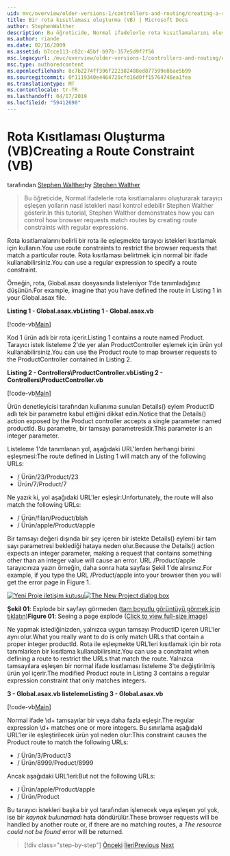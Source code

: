 ```yaml
---
uid: mvc/overview/older-versions-1/controllers-and-routing/creating-a-route-constraint-vb
title: Bir rota kısıtlaması oluşturma (VB) | Microsoft Docs
author: StephenWalther
description: Bu öğreticide, Normal ifadelerle rota kısıtlamalarını oluşturarak tarayıcı eşleşen yolların nasıl istekleri nasıl kontrol edebilir Stephen Walther gösterir.
ms.author: riande
ms.date: 02/16/2009
ms.assetid: b7cce113-c82c-45bf-b97b-357e5d9f7f56
msc.legacyurl: /mvc/overview/older-versions-1/controllers-and-routing/creating-a-route-constraint-vb
msc.type: authoredcontent
ms.openlocfilehash: 8c7b2274ff396f222382488ed877599e86ae5b99
ms.sourcegitcommit: 0f1119340e4464720cfd16d0ff15764746ea1fea
ms.translationtype: MT
ms.contentlocale: tr-TR
ms.lasthandoff: 04/17/2019
ms.locfileid: "59412690"
---
```

# <a name="creating-a-route-constraint-vb"></a><span data-ttu-id="7e601-103">Rota Kısıtlaması Oluşturma (VB)</span><span class="sxs-lookup"><span data-stu-id="7e601-103">Creating a Route Constraint (VB)</span></span>

<span data-ttu-id="7e601-104">tarafından [Stephen Walther](https://github.com/StephenWalther)</span><span class="sxs-lookup"><span data-stu-id="7e601-104">by [Stephen Walther](https://github.com/StephenWalther)</span></span>

> <span data-ttu-id="7e601-105">Bu öğreticide, Normal ifadelerle rota kısıtlamalarını oluşturarak tarayıcı eşleşen yolların nasıl istekleri nasıl kontrol edebilir Stephen Walther gösterir.</span><span class="sxs-lookup"><span data-stu-id="7e601-105">In this tutorial, Stephen Walther demonstrates how you can control how browser requests match routes by creating route constraints with regular expressions.</span></span>


<span data-ttu-id="7e601-106">Rota kısıtlamalarını belirli bir rota ile eşleşmekte tarayıcı istekleri kısıtlamak için kullanın.</span><span class="sxs-lookup"><span data-stu-id="7e601-106">You use route constraints to restrict the browser requests that match a particular route.</span></span> <span data-ttu-id="7e601-107">Rota kısıtlaması belirtmek için normal bir ifade kullanabilirsiniz.</span><span class="sxs-lookup"><span data-stu-id="7e601-107">You can use a regular expression to specify a route constraint.</span></span>

<span data-ttu-id="7e601-108">Örneğin, rota, Global.asax dosyasında listeleniyor 1'de tanımladığınız düşünün.</span><span class="sxs-lookup"><span data-stu-id="7e601-108">For example, imagine that you have defined the route in Listing 1 in your Global.asax file.</span></span>

<span data-ttu-id="7e601-109">**Listing 1 - Global.asax.vb**</span><span class="sxs-lookup"><span data-stu-id="7e601-109">**Listing 1 - Global.asax.vb**</span></span>

[!code-vb[Main](creating-a-route-constraint-vb/samples/sample1.vb)]

<span data-ttu-id="7e601-110">Kod 1 ürün adlı bir rota içerir.</span><span class="sxs-lookup"><span data-stu-id="7e601-110">Listing 1 contains a route named Product.</span></span> <span data-ttu-id="7e601-111">Tarayıcı istek listeleme 2'de yer alan ProductController eşlemek için ürün yol kullanabilirsiniz.</span><span class="sxs-lookup"><span data-stu-id="7e601-111">You can use the Product route to map browser requests to the ProductController contained in Listing 2.</span></span>

<span data-ttu-id="7e601-112">**Listing 2 - Controllers\ProductController.vb**</span><span class="sxs-lookup"><span data-stu-id="7e601-112">**Listing 2 - Controllers\ProductController.vb**</span></span>

[!code-vb[Main](creating-a-route-constraint-vb/samples/sample2.vb)]

<span data-ttu-id="7e601-113">Ürün denetleyicisi tarafından kullanıma sunulan Details() eylem ProductID adlı tek bir parametre kabul ettiğini dikkat edin.</span><span class="sxs-lookup"><span data-stu-id="7e601-113">Notice that the Details() action exposed by the Product controller accepts a single parameter named productId.</span></span> <span data-ttu-id="7e601-114">Bu parametre, bir tamsayı parametresidir.</span><span class="sxs-lookup"><span data-stu-id="7e601-114">This parameter is an integer parameter.</span></span>

<span data-ttu-id="7e601-115">Listeleme 1'de tanımlanan yol, aşağıdaki URL'lerden herhangi birini eşleşmesi:</span><span class="sxs-lookup"><span data-stu-id="7e601-115">The route defined in Listing 1 will match any of the following URLs:</span></span>

- <span data-ttu-id="7e601-116">/ Ürün/23</span><span class="sxs-lookup"><span data-stu-id="7e601-116">/Product/23</span></span>
- <span data-ttu-id="7e601-117">Ürün/7</span><span class="sxs-lookup"><span data-stu-id="7e601-117">/Product/7</span></span>

<span data-ttu-id="7e601-118">Ne yazık ki, yol aşağıdaki URL'ler eşleşir:</span><span class="sxs-lookup"><span data-stu-id="7e601-118">Unfortunately, the route will also match the following URLs:</span></span>

- <span data-ttu-id="7e601-119">/ Ürün/filan</span><span class="sxs-lookup"><span data-stu-id="7e601-119">/Product/blah</span></span>
- <span data-ttu-id="7e601-120">/ Ürün/apple</span><span class="sxs-lookup"><span data-stu-id="7e601-120">/Product/apple</span></span>

<span data-ttu-id="7e601-121">Bir tamsayı değeri dışında bir şey içeren bir istekte Details() eylemi bir tam sayı parametresi beklediği hataya neden olur.</span><span class="sxs-lookup"><span data-stu-id="7e601-121">Because the Details() action expects an integer parameter, making a request that contains something other than an integer value will cause an error.</span></span> <span data-ttu-id="7e601-122">URL /Product/apple tarayıcınıza yazın örneğin, daha sonra hata sayfası Şekil 1'de alırsınız.</span><span class="sxs-lookup"><span data-stu-id="7e601-122">For example, if you type the URL /Product/apple into your browser then you will get the error page in Figure 1.</span></span>


<span data-ttu-id="7e601-123">[![Yeni Proje iletişim kutusu](creating-a-route-constraint-vb/_static/image1.jpg)](creating-a-route-constraint-vb/_static/image1.png)</span><span class="sxs-lookup"><span data-stu-id="7e601-123">[![The New Project dialog box](creating-a-route-constraint-vb/_static/image1.jpg)](creating-a-route-constraint-vb/_static/image1.png)</span></span>

<span data-ttu-id="7e601-124">**Şekil 01**: Explode bir sayfayı görmeden ([tam boyutlu görüntüyü görmek için tıklatın](creating-a-route-constraint-vb/_static/image2.png))</span><span class="sxs-lookup"><span data-stu-id="7e601-124">**Figure 01**: Seeing a page explode ([Click to view full-size image](creating-a-route-constraint-vb/_static/image2.png))</span></span>


<span data-ttu-id="7e601-125">Ne yapmak istediğinizden, yalnızca uygun tamsayı ProductID içeren URL'ler aynı olur.</span><span class="sxs-lookup"><span data-stu-id="7e601-125">What you really want to do is only match URLs that contain a proper integer productId.</span></span> <span data-ttu-id="7e601-126">Rota ile eşleşmekte URL'leri kısıtlamak için bir rota tanımlarken bir kısıtlama kullanabilirsiniz.</span><span class="sxs-lookup"><span data-stu-id="7e601-126">You can use a constraint when defining a route to restrict the URLs that match the route.</span></span> <span data-ttu-id="7e601-127">Yalnızca tamsayılara eşleşen bir normal ifade kısıtlaması listeleme 3'te değiştirilmiş ürün yol içerir.</span><span class="sxs-lookup"><span data-stu-id="7e601-127">The modified Product route in Listing 3 contains a regular expression constraint that only matches integers.</span></span>

<span data-ttu-id="7e601-128">**3 - Global.asax.vb listeleme**</span><span class="sxs-lookup"><span data-stu-id="7e601-128">**Listing 3 - Global.asax.vb**</span></span>

[!code-vb[Main](creating-a-route-constraint-vb/samples/sample3.vb)]

<span data-ttu-id="7e601-129">Normal ifade \d+ tamsayılar bir veya daha fazla eşleşir.</span><span class="sxs-lookup"><span data-stu-id="7e601-129">The regular expression \d+ matches one or more integers.</span></span> <span data-ttu-id="7e601-130">Bu sınırlama aşağıdaki URL'ler ile eşleştirilecek ürün yol neden olur:</span><span class="sxs-lookup"><span data-stu-id="7e601-130">This constraint causes the Product route to match the following URLs:</span></span>

- <span data-ttu-id="7e601-131">/ Ürün/3</span><span class="sxs-lookup"><span data-stu-id="7e601-131">/Product/3</span></span>
- <span data-ttu-id="7e601-132">/ Ürün/8999</span><span class="sxs-lookup"><span data-stu-id="7e601-132">/Product/8999</span></span>

<span data-ttu-id="7e601-133">Ancak aşağıdaki URL'leri:</span><span class="sxs-lookup"><span data-stu-id="7e601-133">But not the following URLs:</span></span>

- <span data-ttu-id="7e601-134">/ Ürün/apple</span><span class="sxs-lookup"><span data-stu-id="7e601-134">/Product/apple</span></span>
- <span data-ttu-id="7e601-135">/ Ürün</span><span class="sxs-lookup"><span data-stu-id="7e601-135">/Product</span></span>

<span data-ttu-id="7e601-136">Bu tarayıcı istekleri başka bir yol tarafından işlenecek veya eşleşen yol yok, ise bir *kaynak bulunamadı* hata döndürülür.</span><span class="sxs-lookup"><span data-stu-id="7e601-136">These browser requests will be handled by another route or, if there are no matching routes, a *The resource could not be found* error will be returned.</span></span>

> [!div class="step-by-step"]
> <span data-ttu-id="7e601-137">[Önceki](creating-custom-routes-vb.md)
> [İleri](creating-a-custom-route-constraint-vb.md)</span><span class="sxs-lookup"><span data-stu-id="7e601-137">[Previous](creating-custom-routes-vb.md)
[Next](creating-a-custom-route-constraint-vb.md)</span></span>
